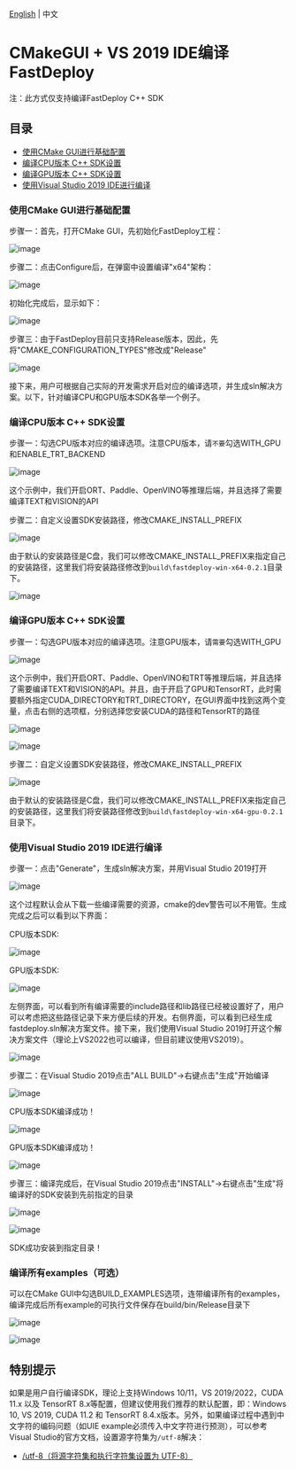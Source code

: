 [English](../../en/faq/build_on_win_with_gui.md) | 中文

# CMakeGUI + VS 2019 IDE编译FastDeploy

注：此方式仅支持编译FastDeploy C++ SDK

## 目录
- [使用CMake GUI进行基础配置](#CMakeGuiAndVS2019Basic)
- [编译CPU版本 C++ SDK设置](#CMakeGuiAndVS2019CPU)
- [编译GPU版本 C++ SDK设置](#CMakeGuiAndVS2019GPU)
- [使用Visual Studio 2019 IDE进行编译](#CMakeGuiAndVS2019Build)

### 使用CMake GUI进行基础配置
<div id="CMakeGuiAndVS2019Basic"></div>

步骤一：首先，打开CMake GUI，先初始化FastDeploy工程：

![image](https://user-images.githubusercontent.com/31974251/192094881-c5beb0e5-82ae-4a62-a88c-73f3d80f7936.png)  

步骤二：点击Configure后，在弹窗中设置编译"x64"架构：

![image](https://user-images.githubusercontent.com/31974251/192094951-958a0a22-2090-4ab6-84f5-3573164d0835.png)

初始化完成后，显示如下：  

![image](https://user-images.githubusercontent.com/31974251/192095053-874b9c73-fc0d-4325-b555-ac94ab9a9f38.png)

步骤三：由于FastDeploy目前只支持Release版本，因此，先将"CMAKE_CONFIGURATION_TYPES"修改成"Release"  

![image](https://user-images.githubusercontent.com/31974251/192095175-3aeede95-a633-4b3c-81f8-067f0a0a44a3.png)

接下来，用户可根据自己实际的开发需求开启对应的编译选项，并生成sln解决方案。以下，针对编译CPU和GPU版本SDK各举一个例子。

### 编译CPU版本 C++ SDK设置

<div id="CMakeGuiAndVS2019CPU"></div>  

步骤一：勾选CPU版本对应的编译选项。注意CPU版本，请`不要`勾选WITH_GPU和ENABLE_TRT_BACKEND

![image](https://user-images.githubusercontent.com/31974251/192095848-b3cfdf19-e378-41e0-b44e-5edb49461eeb.png)

这个示例中，我们开启ORT、Paddle、OpenVINO等推理后端，并且选择了需要编译TEXT和VISION的API


步骤二：自定义设置SDK安装路径，修改CMAKE_INSTALL_PREFIX

![image](https://user-images.githubusercontent.com/31974251/192095961-5f6e348a-c30b-4473-8331-8beefb7cd2e6.png)

由于默认的安装路径是C盘，我们可以修改CMAKE_INSTALL_PREFIX来指定自己的安装路径，这里我们将安装路径修改到`build\fastdeploy-win-x64-0.2.1`目录下。  

![image](https://user-images.githubusercontent.com/31974251/192096055-8a276a9e-6017-4447-9ded-b95c5579d663.png)



### 编译GPU版本 C++ SDK设置
<div id="CMakeGuiAndVS2019GPU"></div>  

步骤一：勾选GPU版本对应的编译选项。注意GPU版本，请`需要`勾选WITH_GPU

![image](https://user-images.githubusercontent.com/31974251/192099254-9f82abb0-8a29-41ce-a0ce-da6aacf23582.png)

这个示例中，我们开启ORT、Paddle、OpenVINO和TRT等推理后端，并且选择了需要编译TEXT和VISION的API。并且，由于开启了GPU和TensorRT，此时需要额外指定CUDA_DIRECTORY和TRT_DIRECTORY，在GUI界面中找到这两个变量，点击右侧的选项框，分别选择您安装CUDA的路径和TensorRT的路径  


![image](https://user-images.githubusercontent.com/31974251/192098907-9dd9a49c-4a3e-4641-8e68-f25da1cafbba.png)


![image](https://user-images.githubusercontent.com/31974251/192098984-7fefd824-7e3b-4185-abba-bae5d8765e2a.png)


步骤二：自定义设置SDK安装路径，修改CMAKE_INSTALL_PREFIX

![image](https://user-images.githubusercontent.com/31974251/192099125-81fc8217-e51f-4039-9421-ba7a09c0027c.png)


由于默认的安装路径是C盘，我们可以修改CMAKE_INSTALL_PREFIX来指定自己的安装路径，这里我们将安装路径修改到`build\fastdeploy-win-x64-gpu-0.2.1`目录下。  


### 使用Visual Studio 2019 IDE进行编译

<div id="CMakeGuiAndVS2019Build"></div>  

步骤一：点击"Generate"，生成sln解决方案，并用Visual Studio 2019打开  

![image](https://user-images.githubusercontent.com/31974251/192096162-c05cbb11-f96e-4c82-afde-c7fc02cddf68.png)

这个过程默认会从下载一些编译需要的资源，cmake的dev警告可以不用管。生成完成之后可以看到以下界面：  

CPU版本SDK:  

![image](https://user-images.githubusercontent.com/31974251/192096478-faa570bd-7569-43c3-ad79-cc6be5b605e3.png)

GPU版本SDK:  

![image](https://user-images.githubusercontent.com/31974251/192099583-300e4680-1089-45cf-afaa-d2afda8fd436.png)


左侧界面，可以看到所有编译需要的include路径和lib路径已经被设置好了，用户可以考虑把这些路径记录下来方便后续的开发。右侧界面，可以看到已经生成fastdeploy.sln解决方案文件。接下来，我们使用Visual Studio 2019打开这个解决方案文件（理论上VS2022也可以编译，但目前建议使用VS2019）。  

![image](https://user-images.githubusercontent.com/31974251/192096765-2aeadd68-47fb-4cd6-b083-4a478cf5e584.jpg)


步骤二：在Visual Studio 2019点击"ALL BUILD"->右键点击"生成"开始编译  

![image](https://user-images.githubusercontent.com/31974251/192096893-5d6bc428-b824-4ffe-8930-0ec6d4dcfd02.png)  

CPU版本SDK编译成功！

![image](https://user-images.githubusercontent.com/31974251/192097020-979bd7a3-1cdd-4fb5-a931-864c5372933d.png)

GPU版本SDK编译成功！  

![image](https://user-images.githubusercontent.com/31974251/192099902-4b661f9a-7691-4f7f-b573-92ca9397a890.png)


步骤三：编译完成后，在Visual Studio 2019点击"INSTALL"->右键点击"生成"将编译好的SDK安装到先前指定的目录  


![image](https://user-images.githubusercontent.com/31974251/192097073-ce5236eb-1ed7-439f-8098-fef7a2d02779.png)

![image](https://user-images.githubusercontent.com/31974251/192097122-d675ae39-35fb-4dbb-9c75-eefb0597ec2e.png)  

SDK成功安装到指定目录！  

### 编译所有examples（可选）
可以在CMake GUI中勾选BUILD_EXAMPLES选项，连带编译所有的examples，编译完成后所有example的可执行文件保存在build/bin/Release目录下

![image](https://user-images.githubusercontent.com/31974251/192110769-a4f0940d-dea3-4524-831b-1c2a6ab8e871.png)

![image](https://user-images.githubusercontent.com/31974251/192110930-e7e49bc6-c271-4076-be74-3d103f27bc78.png)


## 特别提示

如果是用户自行编译SDK，理论上支持Windows 10/11，VS 2019/2022，CUDA 11.x 以及 TensorRT 8.x等配置，但建议使用我们推荐的默认配置，即：Windows 10, VS 2019, CUDA 11.2 和 TensorRT 8.4.x版本。另外，如果编译过程中遇到中文字符的编码问题（如UIE example必须传入中文字符进行预测），可以参考Visual Studio的官方文档，设置源字符集为`/utf-8`解决：
- [/utf-8（将源字符集和执行字符集设置为 UTF-8）](https://learn.microsoft.com/zh-cn/cpp/build/reference/utf-8-set-source-and-executable-character-sets-to-utf-8?view=msvc-170)
